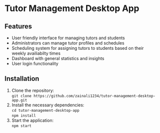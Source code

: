 # Tutor Management Desktop App

## Features
- User friendly interface for managing tutors and students
- Administrators can manage tutor profiles and schedules
- Scheduling system for assigning tutors to students based on their weekly availiabilty times
- Dashboard with general statistics and insights
- User login functionality

## Installation
1. Clone the repository:\
```git clone https://github.com/zainali1234/tutor-management-desktop-app.git```
2. Install the necessary dependencies:\
```cd tutor-management-desktop-app```\
```npm install```
3. Start the application:\
```npm start```
